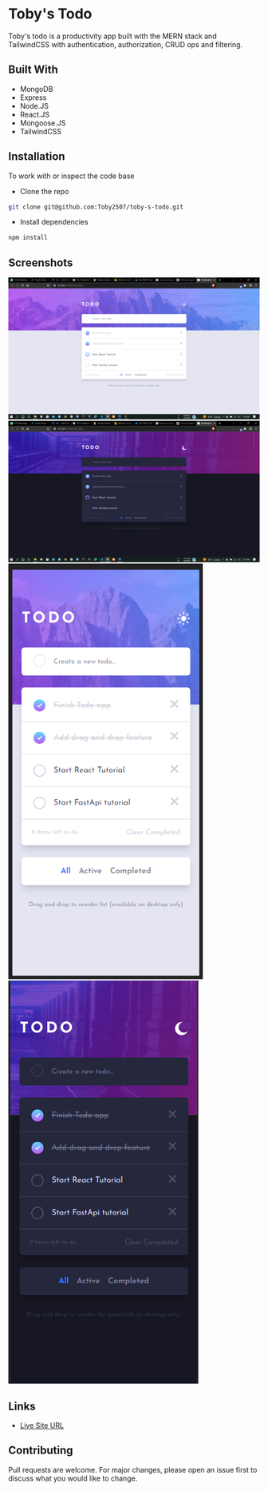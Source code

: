 # Toby's Todo

Toby's todo is a productivity app built with the MERN stack and TailwindCSS with authentication, authorization, CRUD ops and filtering.

## Built With

- MongoDB
- Express
- Node.JS
- React.JS
- Mongoose.JS
- TailwindCSS

## Installation

To work with or inspect the code base

- Clone the repo

```bash
git clone git@github.com:Toby2507/toby-s-todo.git
```

- Install dependencies

```bash
npm install
```

## Screenshots

![](./src/images/desktop-light.png)
![](./src/images/desktop-dark.png)
![](./src/images/mobile-light.png)
![](./src/images/mobile-dark.png)

## Links

- [Live Site URL](https://tobystodo.netlify.app)

## Contributing

Pull requests are welcome. For major changes, please open an issue first to discuss what you would like to change.
